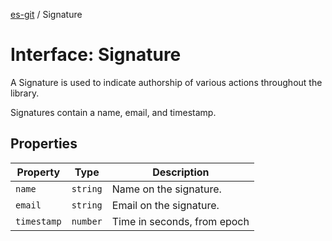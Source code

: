 [es-git](../globals.md) / Signature

# Interface: Signature

A Signature is used to indicate authorship of various actions throughout the
library.

Signatures contain a name, email, and timestamp.

## Properties

| Property | Type | Description |
| ------ | ------ | ------ |
| <a id="name"></a> `name` | `string` | Name on the signature. |
| <a id="email"></a> `email` | `string` | Email on the signature. |
| <a id="timestamp"></a> `timestamp` | `number` | Time in seconds, from epoch |
